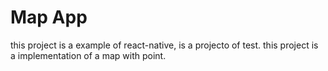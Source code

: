 # Map App
this project is a example of react-native, is a projecto of test. this project is a implementation of a map with point.
